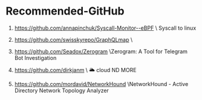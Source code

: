# Recommended-GitHub

1. https://github.com/annapinchuk/Syscall-Monitor--eBPF
\\ Syscall to linux
2. https://github.com/swisskyrepo/GraphQLmap
\\
3. https://github.com/Seadox/Zerogram 
\\Zerogram: A Tool for Telegram Bot Investigation

4. https://github.com/dirkjanm
\\ 🌥 cloud ND MORE

5. https://github.com/mordavid/NetworkHound
\\NetworkHound - Active Directory Network Topology Analyzer
